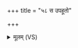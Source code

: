 +++
title = "५८ स उपहूतो"

+++
<details><summary>मूलम् (VS)</summary>

स उप॑हूतो दे॒वेषु॑ भक्षय॒त्युप॑हूत॒स्तस्मि॒न्यद्दे॒वेषु॑ वि॒श्वरू॑पम् ॥
</details>